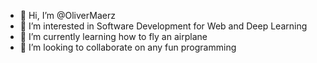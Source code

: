 - 👋 Hi, I’m @OliverMaerz
- 👀 I’m interested in Software Development for Web and Deep Learning 
- 🌱 I’m currently learning how to fly an airplane
- 💞️ I’m looking to collaborate on any fun programming

<!---
- 📫 How to reach me ...
OliverMaerz/OliverMaerz is a ✨ special ✨ repository because its `README.md` (this file) appears on your GitHub profile.
You can click the Preview link to take a look at your changes.
--->

